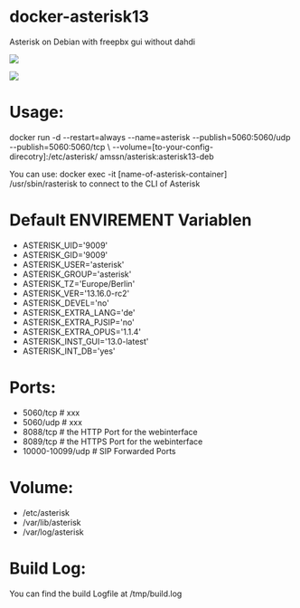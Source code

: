 # docker-asterisk13
Asterisk on Debian with freepbx gui without dahdi

[![](https://images.microbadger.com/badges/image/amssn/asterisk:asterisk13-deb.svg)](https://microbadger.com/images/amssn/asterisk:asterisk13-deb "Get your own image badge on microbadger.com")

[![](https://images.microbadger.com/badges/version/amssn/asterisk:asterisk13-deb.svg)](https://microbadger.com/images/amssn/asterisk:asterisk13-deb "Get your own version badge on microbadger.com")

# Usage:
docker run -d --restart=always --name=asterisk --publish=5060:5060/udp --publish=5060:5060/tcp \ 
--volume=[to-your-config-direcotry]:/etc/asterisk/ amssn/asterisk:asterisk13-deb

You can use:
docker exec -it [name-of-asterisk-container] /usr/sbin/rasterisk
to connect to the CLI of Asterisk

# Default ENVIREMENT Variablen
- ASTERISK_UID='9009'
- ASTERISK_GID='9009'
- ASTERISK_USER='asterisk'
- ASTERISK_GROUP='asterisk'
- ASTERISK_TZ='Europe/Berlin'
- ASTERISK_VER='13.16.0-rc2'
- ASTERISK_DEVEL='no'
- ASTERISK_EXTRA_LANG='de'
- ASTERISK_EXTRA_PJSIP='no'
- ASTERISK_EXTRA_OPUS='1.1.4'
- ASTERISK_INST_GUI='13.0-latest'
- ASTERISK_INT_DB='yes'

# Ports:
- 5060/tcp        # xxx
- 5060/udp        # xxx
- 8088/tcp        # the HTTP Port for the webinterface
- 8089/tcp        # the HTTPS Port for the webinterface
- 10000-10099/udp # SIP Forwarded Ports

# Volume:
- /etc/asterisk
- /var/lib/asterisk
- /var/log/asterisk

# Build Log:
You can find the build Logfile at /tmp/build.log

